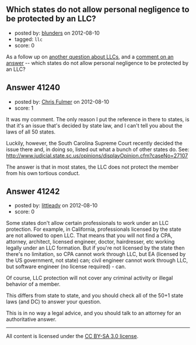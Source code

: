 ## Which states do not allow personal negligence to be protected by an LLC?

- posted by: [blunders](https://stackexchange.com/users/-1/4764-blunders) on 2012-08-10
- tagged: `llc`
- score: 0

As a follow up on [another question about LLCs][1], and a [comment on an answer][2] -- which states do not allow personal negligence to be protected by an LLC?


  [1]: http://aanswers.onstartups.com/questions/41232/why-should-i-create-llc-company
  [2]: http://answers.onstartups.com/questions/41232/why-should-i-create-llc-company#comment32039_41235


## Answer 41240

- posted by: [Chris Fulmer](https://stackexchange.com/users/-1/17026-chris-fulmer) on 2012-08-10
- score: 1

It was my comment.  The only reason I put the reference in there to states, is that it's an issue that's decided by state law, and I can't tell you about the laws of all 50 states.  

Luckily, however, the South Carolina Supreme Court recently decided the issue there and, in doing so, listed out what a bunch of other states do.  See: http://www.judicial.state.sc.us/opinions/displayOpinion.cfm?caseNo=27107

The answer is that in most states, the LLC does not protect the member from his own tortious conduct.




## Answer 41242

- posted by: [littleadv](https://stackexchange.com/users/-1/13808-littleadv) on 2012-08-10
- score: 0

Some states don't allow certain professionals to work under an LLC protection. For example, in California, professionals licensed by the state are not allowed to open LLC. That means that you will not find a CPA, attorney, architect, licensed engineer, doctor, hairdresser, etc working legally under an LLC formation. But if you're not licensed by the state then there's no limitation, so CPA cannot work through LLC, but EA (licensed by the US government, not state) can; civil engineer cannot work through LLC, but software engineer (no license required) - can.

Of course, LLC protection will not cover any criminal activity or illegal behavior of a member.


This differs from state to state, and you should check all of the 50+1 state laws (and DC) to answer your question.

This is in no way a legal advice, and you should talk to an attorney for an authoritative answer.



---

All content is licensed under the [CC BY-SA 3.0 license](https://creativecommons.org/licenses/by-sa/3.0/).

